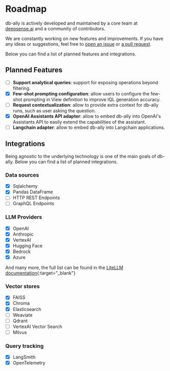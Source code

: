 # Roadmap

db-ally is actively developed and maintained by a core team at [deepsense.ai](https://deepsense.ai) and a community of contributors.

We are constantly working on new features and improvements.
If you have any ideas or suggestions, feel free to [open an issue](https://github.com/deepsense-ai/db-ally/issues) or [a pull request](https://github.com/deepsense-ai/db-ally/pulls).

Below you can find a list of planned features and integrations.

## Planned Features

- [ ] **Support analytical queries**: support for exposing operations beyond filtering.
- [x] **Few-shot prompting configuration**: allow users to configure the few-shot prompting in View definition to
    improve IQL generation accuracy.
- [ ] **Request contextualization**: allow to provide extra context for db-ally runs, such as user asking the question.
- [X] **OpenAI Assistants API adapter**: allow to embed db-ally into OpenAI's Assistants API to easily extend the
    capabilities of the assistant.
- [ ] **Langchain adapter**: allow to embed db-ally into Langchain applications.

## Integrations

Being agnostic to the underlying technology is one of the main goals of db-ally.
Below you can find a list of planned integrations.

### Data sources

- [x] Sqlalchemy
- [x] Pandas DataFrame
- [ ] HTTP REST Endpoints
- [ ] GraphQL Endpoints

### LLM Providers

- [x] OpenAI
- [x] Anthropic
- [x] VertexAI
- [x] Hugging Face
- [x] Bedrock
- [x] Azure

And many more, the full list can be found in the [LiteLLM documentation](https://github.com/BerriAI/litellm?tab=readme-ov-file#supported-providers-docs){:target="_blank"}

### Vector stores

- [x] FAISS
- [x] Chroma
- [x] Elasticsearch
- [ ] Weaviate
- [ ] Qdrant
- [ ] VertexAI Vector Search
- [ ] Milvus

### Query tracking

- [x] LangSmith
- [x] OpenTelemetry
